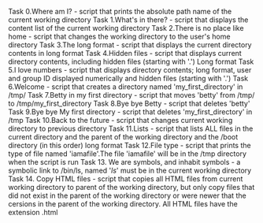 Task 0.Where am I? - script that prints the absolute path name of the current working directory
Task 1.What's in there? - script that displays the content list of the current working directory
Task 2.There is no place like home - script that changes the working directory to the user's home directory
Task 3.The long format - script that displays the current directory contents in long format
Task 4.Hidden files - script that displays current directory contents, including hidden files (starting with '.') Long format
Task 5.I love numbers - script that displays directory contents; long format, user and group ID displayed numerically and hidden files (starting with '.')
Task 6.Welcome - script that creates a directory named 'my_first_directory' in /tmp/
Task 7.Betty in my first directory - script that moves 'betty' from /tmp/ to /tmp/my_first_directory
Task 8.Bye bye Betty - script that deletes 'betty'
Task 9.Bye bye My first directory - script that deletes 'my_first_directory' in /tmp
Task 10.Back to the future - script that changes current working directory to previous directory
Task 11.Lists - script that lists ALL files in the current directory and the parent of the working directory and the /boot directory (in this order) long format
Task 12.File type - script that prints the type of file named 'iamafile'.The file 'iamafile' will be in the /tmp directory when the script is run
Task 13. We are symbols, and inhabit symbols - a symbolic link to /bin/ls, named '_ls_' must be in the current working directory
Task 14. Copy HTML files - script that copies all HTML files from current working directory to parent of the working directory, but only copy files that did not exist in the parent of the working directory or were newer that the cersions in the parent of the working directory. All HTML files have the extension .html
